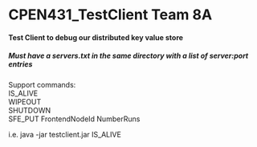 # CPEN431_TestClient Team 8A

#### Test Client to debug our distributed key value store

##### Must have a servers.txt in the same directory with a list of server:port entries


Support commands:  
IS_ALIVE  
WIPEOUT  
SHUTDOWN  
SFE_PUT FrontendNodeId<int> NumberRuns<int>

i.e. java -jar testclient.jar IS_ALIVE
